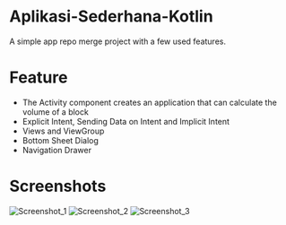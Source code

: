 # Aplikasi-Sederhana-Kotlin
A simple app repo merge project with a few used features.

# Feature
- The Activity component creates an application that can calculate the volume of a block
- Explicit Intent, Sending Data on Intent and Implicit Intent
- Views and ViewGroup
- Bottom Sheet Dialog
- Navigation Drawer

# Screenshots

![Screenshot_1](https://user-images.githubusercontent.com/89395541/132647370-209d5e4e-db3a-4b7c-a551-d6368a94eacb.jpg)
![Screenshot_2](https://user-images.githubusercontent.com/89395541/132647389-724a9849-6d1f-4a78-8208-9d01b334c397.jpg)
![Screenshot_3](https://user-images.githubusercontent.com/89395541/132647402-2b35c3cc-3d15-4c9e-8655-0b5431fa2809.jpg)
